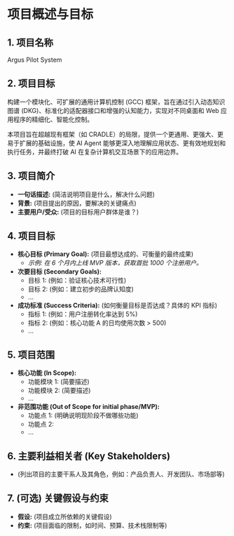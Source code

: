 # 项目概述与目标

## 1. 项目名称

Argus Pilot System

## 2. 项目目标

构建一个模块化、可扩展的通用计算机控制 (GCC) 框架，旨在通过引入动态知识图谱 (DKG)、标准化的适配器接口和增强的认知能力，实现对不同桌面和 Web 应用程序的精细化、智能化控制。

本项目旨在超越现有框架（如 CRADLE）的局限，提供一个更通用、更强大、更易于扩展的基础设施，使 AI Agent 能够更深入地理解应用状态、更有效地规划和执行任务，并最终打破 AI 在复杂计算机交互场景下的应用边界。

## 3. 项目简介

*   **一句话描述:** (简洁说明项目是什么，解决什么问题)
*   **背景:** (项目提出的原因，要解决的关键痛点)
*   **主要用户/受众:** (项目的目标用户群体是谁？)

## 4. 项目目标

*   **核心目标 (Primary Goal):** (项目最想达成的、可衡量的最终成果)
    *   *示例: 在 6 个月内上线 MVP 版本，获取首批 1000 个注册用户。*
*   **次要目标 (Secondary Goals):**
    *   目标 1: (例如：验证核心技术可行性)
    *   目标 2: (例如：建立初步的品牌认知度)
    *   ...
*   **成功标准 (Success Criteria):** (如何衡量目标是否达成？具体的 KPI 指标)
    *   指标 1: (例如：用户注册转化率达到 5%)
    *   指标 2: (例如：核心功能 A 的日均使用次数 > 500)
    *   ...

## 5. 项目范围

*   **核心功能 (In Scope):**
    *   功能模块 1: (简要描述)
    *   功能模块 2: (简要描述)
    *   ...
*   **非范围功能 (Out of Scope for initial phase/MVP):**
    *   功能点 1: (明确说明现阶段不做哪些功能)
    *   功能点 2:
    *   ...

## 6. 主要利益相关者 (Key Stakeholders)

*   (列出项目的主要干系人及其角色，例如：产品负责人、开发团队、市场部等)

## 7. (可选) 关键假设与约束

*   **假设:** (项目成立所依赖的关键假设)
*   **约束:** (项目面临的限制，如时间、预算、技术栈限制等)
